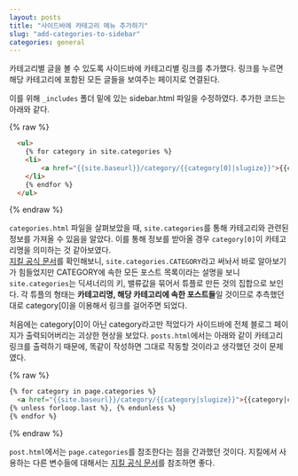 ```yaml
---
layout: posts
title: "사이드바에 카테고리 메뉴 추가하기"
slug: "add-categories-to-sidebar"
categories: general
---
```


카테고리별 글을 볼 수 있도록 사이드바에 카테고리별 링크를 추가했다. 
링크를 누르면 해당 카테고리에 포함된 모든 글들을 보여주는 페이지로 연결된다. 

이를 위해 `_includes` 폴더 밑에 있는 sidebar.html 파일을 수정하였다.
추가한 코드는 아래와 같다.

{% raw %}
```html
  <ul>
    {% for category in site.categories %}
    <li>
        <a href="{{site.baseurl}}/category/{{category[0]|slugize}}">{{category[0]|capitalize}}</a>
    </li>
    {% endfor %}
  </ul>
 ``` 
{% endraw %}

`categories.html` 파일을 살펴보았을 때, `site.categories`를 통해 카테고리와 관련된 정보를 가져올 수 있음을 알았다.
이를 통해 정보를 받아올 경우 `category[0]`이 카테고리명을 의미하는 것 같아보였다.  
[지킬 공식 문서]를 확인해보니, `site.categories.CATEGORY`라고 써놔서 바로 알아보기가 힘들었지만
 CATEGORY에 속한 모든 포스트 목록이라는 설명을 보니 `site.categories`는 딕셔너리의 키, 밸류값을 묶어서 튜플로 만든 것의 집합으로 보인다. 
 각 튜플의 형태는 **카테고리명, 해당 카테고리에 속한 포스트들**일 것이므로 추측했던 대로 category[0]을 이용해서 링크를 걸어주면 되었다.  

처음에는 category[0]이 아닌 category라고만 적었다가 사이드바에 전체 블로그 페이지가 출력되어버리는 괴상한 현상을 보았다. 
`posts.html`에서는 아래와 같이 카테고리 링크를 출력하기 때문에, 똑같이 작성하면 그대로 작동할 것이라고 생각했던 것이 문제였다.

{% raw %}
```html
{% for category in page.categories %}
  <a href="{{site.baseurl}}/category/{{category|slugize}}">{{category|capitalize}}</a>
{% unless forloop.last %}, {% endunless %}
{% endfor %}
```
{% endraw %}

`post.html`에서는 `page.categories`를 참조한다는 점을 간과했던 것이다. 
지킬에서 사용하는 다른 변수들에 대해서는 [지킬 공식 문서]를 참조하면 좋다.

[지킬 공식 문서]: https://jekyllrb-ko.github.io/docs/variables/ "Jekyll 변수 목록"